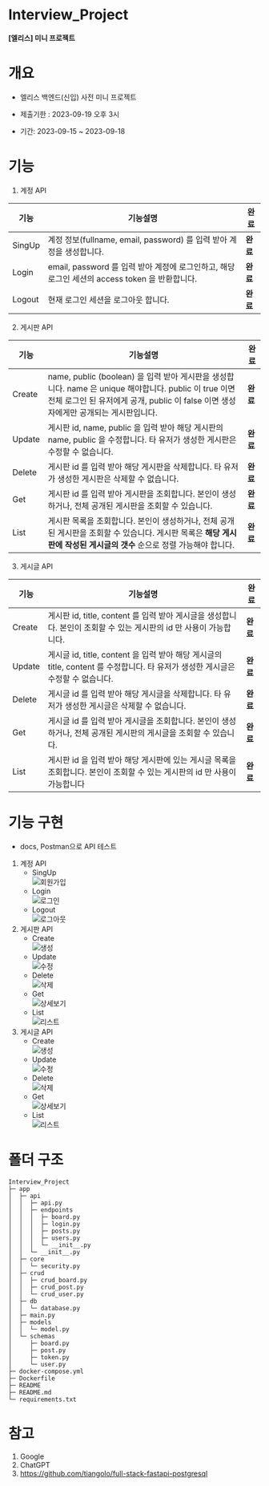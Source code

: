 # Interview_Project
**[엘리스] 미니 프로젝트**

# 개요
- 엘리스 백엔드(신입) 사전 미니 프로젝트
- 제출기한 : 2023-09-19 오후 3시

- 기간: 2023-09-15 ~ 2023-09-18

# 기능
1. 계정 API  

|기능|기능설명|완료|
|------|---------------|----|
|SingUp|계정 정보(fullname, email, password) 를 입력 받아 계정을 생성합니다.|**완료**|
|Login|email, password 를 입력 받아 계정에 로그인하고, 해당 로그인 세션의 access token 을 반환합니다.|**완료**|
|Logout|현재 로그인 세션을 로그아웃 합니다.|**완료**|

2. 게시판 API 

|기능|기능설명|완료|
|------|---------------|----|
|Create|name, public (boolean) 을 입력 받아 게시판을 생성합니다. name 은 unique 해야합니다. public 이 true 이면 전체 로그인 된 유저에게 공개, public 이 false 이면 생성자에게만 공개되는 게시판입니다.|**완료**|
|Update|게시판 id, name, public 을 입력 받아 해당 게시판의 name, public 을 수정합니다. 타 유저가 생성한 게시판은 수정할 수 없습니다.|**완료**|
|Delete|게시판 id 를 입력 받아 해당 게시판을 삭제합니다. 타 유저가 생성한 게시판은 삭제할 수 없습니다.|**완료**|
|Get|게시판 id 를 입력 받아 게시판을 조회합니다. 본인이 생성하거나, 전체 공개된 게시판을 조회할 수 있습니다.|**완료**|
|List|게시판 목록을 조회합니다. 본인이 생성하거나, 전체 공개된 게시판을 조회할 수 있습니다. 게시판 목록은 **해당 게시판에 작성된 게시글의 갯수** 순으로 정렬 가능해야 합니다.|**완료**|

3. 게시글 API  

|기능|기능설명|완료|
|------|---------------|----|
|Create|게시판 id, title, content 를 입력 받아 게시글을 생성합니다. 본인이 조회할 수 있는 게시판의 id 만 사용이 가능합니다.|**완료**|
|Update|게시글 id, title, content 을 입력 받아 해당 게시글의 title, content 를 수정합니다. 타 유저가 생성한 게시글은 수정할 수 없습니다.|**완료**|
|Delete|게시글 id 를 입력 받아 해당 게시글을 삭제합니다. 타 유저가 생성한 게시글은 삭제할 수 없습니다.|**완료**|
|Get|게시글 id 를 입력 받아 게시글을 조회합니다. 본인이 생성하거나, 전체 공개된 게시판의 게시글을 조회할 수 있습니다.|**완료**|
|List|게시판 id 을 입력 받아 해당 게시판에 있는 게시글 목록을 조회합니다. 본인이 조회할 수 있는 게시판의 id 만 사용이 가능합니다|**완료**|

# 기능 구현
- docs, Postman으로 API 테스트
1. 계정 API  
    - SingUp  
    ![회원가입](README/Singup.gif)
    - Login  
    ![로그인](README/Login.gif)
    - Logout  
    ![로그아웃](README/Logout.gif)
2. 게시판 API
    - Create  
    ![생성](README/BoardCreate.gif)
    - Update  
    ![수정](README/BoardUpdate.gif)
    - Delete  
    ![삭제](README/BoardDelete.gif)
    - Get  
    ![상세보기](README/BoardGet.gif)
    - List  
    ![리스트](README/BoardList.gif)
3. 게시글 API
    - Create  
    ![생성](README/PostCreate.gif)
    - Update  
    ![수정](README/PostUpdate.gif)
    - Delete  
    ![삭제](README/PostDelete.gif)
    - Get  
    ![상세보기](README/PostGet.gif)
    - List  
    ![리스트](README/PostList.gif)

# 폴더 구조
```
Interview_Project
├─ app
│  ├─ api
│  │  ├─ api.py
│  │  ├─ endpoints
│  │  │  ├─ board.py
│  │  │  ├─ login.py
│  │  │  ├─ posts.py
│  │  │  ├─ users.py
│  │  │  └─ __init__.py
│  │  └─ __init__.py
│  ├─ core
│  │  └─ security.py
│  ├─ crud
│  │  ├─ crud_board.py
│  │  ├─ crud_post.py
│  │  └─ crud_user.py
│  ├─ db
│  │  └─ database.py
│  ├─ main.py
│  ├─ models
│  │  └─ model.py
│  └─ schemas
│     ├─ board.py
│     ├─ post.py
│     ├─ token.py
│     └─ user.py
├─ docker-compose.yml
├─ Dockerfile
├─ README
├─ README.md
└─ requirements.txt
```

# 참고
1. Google
2. ChatGPT
3. https://github.com/tiangolo/full-stack-fastapi-postgresql